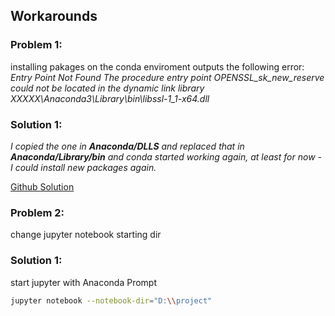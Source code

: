 ## Workarounds

### Problem 1:

installing pakages on the conda enviroment outputs the following error:
_Entry Point Not Found
The procedure entry point OPENSSL_sk_new_reserve could not be located in the dynamic link library XXXXX\Anaconda3\Library\bin\libssl-1_1-x64.dll_

### Solution 1:

_I copied the one in __Anaconda/DLLS__ and replaced that in __Anaconda/Library/bin__ and conda started working again, at least for now - I could install new packages again._

[Github Solution](https://github.com/conda/conda/issues/9003)

### Problem 2:

change jupyter notebook starting dir

### Solution 1:

start jupyter with Anaconda Prompt
```sh
jupyter notebook --notebook-dir="D:\\project"
```
